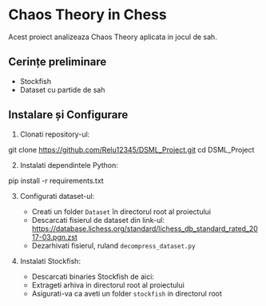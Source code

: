 
# Chaos Theory in Chess

Acest proiect analizeaza Chaos Theory aplicata in jocul de sah.

## Cerințe preliminare

- Stockfish
- Dataset cu partide de sah

## Instalare și Configurare

1. Clonati repository-ul:

git clone https://github.com/Relu12345/DSML_Project.git
cd DSML_Project


2. Instalati dependintele Python:

pip install -r requirements.txt


3. Configurati dataset-ul:
   - Creati un folder `Dataset` în directorul root al proiectului
   - Descarcati fisierul de dataset din link-ul: https://database.lichess.org/standard/lichess_db_standard_rated_2017-03.pgn.zst
   - Dezarhivati fisierul, ruland `decompress_dataset.py`

4. Instalati Stockfish:
   - Descarcati binaries Stockfish de aici: 
   - Extrageti arhiva in directorul root al proiectului
   - Asigurati-va ca aveti un folder `stockfish` in directorul root